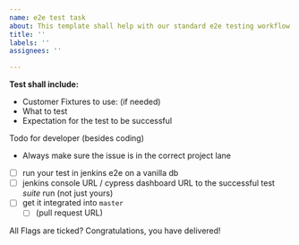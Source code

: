 ```yaml
---
name: e2e test task
about: This template shall help with our standard e2e testing workflow
title: ''
labels: ''
assignees: ''

---
```



**Test shall include:**

- Customer Fixtures to use: (if needed)
- What to test
- Expectation for the test to be successful




Todo for developer (besides coding)
- Always make sure the issue is in the correct project lane
- [ ] run your test in jenkins e2e on a vanilla db
- [ ] jenkins console URL / cypress dashboard URL to the successful test *suite* run (not just yours)
- [ ] get it integrated into `master`
    - [ ] (pull request URL)

All Flags are ticked? Congratulations, you have delivered!
